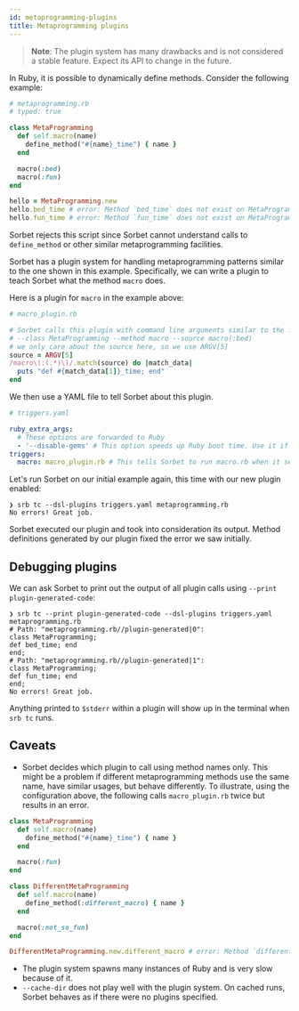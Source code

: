 ```yaml
---
id: metaprogramming-plugins
title: Metaprogramming plugins
---
```


> **Note**: The plugin system has many drawbacks and is not considered a stable
> feature. Expect its API to change in the future.

In Ruby, it is possible to dynamically define methods. Consider the following
example:

```ruby
# metaprogramming.rb
# typed: true

class MetaProgramming
  def self.macro(name)
    define_method("#{name}_time") { name }
  end

  macro(:bed)
  macro(:fun)
end

hello = MetaProgramming.new
hello.bed_time # error: Method `bed_time` does not exist on MetaProgramming
hello.fun_time # error: Method `fun_time` does not exist on MetaProgramming
```

Sorbet rejects this script since Sorbet cannot understand
calls to `define_method` or other similar metaprogramming facilities.

Sorbet has a plugin system for handling metaprogramming patterns similar to the
one shown in this example. Specifically, we can write a plugin to teach Sorbet
what the method `macro` does.

Here is a plugin for `macro` in the example above:

```ruby
# macro_plugin.rb

# Sorbet calls this plugin with command line arguments similar to the following:
# --class MetaProgramming --method macro --source macro(:bed)
# we only care about the source here, so we use ARGV[5]
source = ARGV[5]
/macro\(:(.*)\)/.match(source) do |match_data|
  puts "def #{match_data[1]}_time; end"
end
```

We then use a YAML file to tell Sorbet about this plugin.

```yaml
# triggers.yaml

ruby_extra_args:
  # These options are forwarded to Ruby
  - '--disable-gems' # This option speeds up Ruby boot time. Use it if you don't need gems
triggers:
  macro: macro_plugin.rb # This tells Sorbet to run macro.rb when it sees a call to `macro`
```

Let's run Sorbet on our initial example again, this time with our new plugin
enabled:

```shell
❯ srb tc --dsl-plugins triggers.yaml metaprogramming.rb
No errors! Great job.
```

Sorbet executed our plugin and took into consideration its output. Method
definitions generated by our plugin fixed the error we saw initially.

## Debugging plugins

We can ask Sorbet to print out the output of all plugin calls using
`--print plugin-generated-code`:

```shell
❯ srb tc --print plugin-generated-code --dsl-plugins triggers.yaml metaprogramming.rb
# Path: "metaprogramming.rb//plugin-generated|0":
class MetaProgramming;
def bed_time; end
end;
# Path: "metaprogramming.rb//plugin-generated|1":
class MetaProgramming;
def fun_time; end
end;
No errors! Great job.
```

Anything printed to `$stderr` within a plugin will show up in the terminal when
`srb tc` runs.

## Caveats

- Sorbet decides which plugin to call using method names only. This might be a
  problem if different metaprogramming methods use the same name, have similar
  usages, but behave differently. To illustrate, using the configuration above,
  the following calls `macro_plugin.rb` twice but results in an error.

```ruby
class MetaProgramming
  def self.macro(name)
    define_method("#{name}_time") { name }
  end

  macro(:fun)
end

class DifferentMetaProgramming
  def self.macro(name)
    define_method(:different_macro) { name }
  end

  macro(:not_so_fun)
end

DifferentMetaProgramming.new.different_macro # error: Method `different_macro` does not exist
```

- The plugin system spawns many instances of Ruby and is very slow because of
  it.
- `--cache-dir` does not play well with the plugin system. On cached runs,
  Sorbet behaves as if there were no plugins specified.
